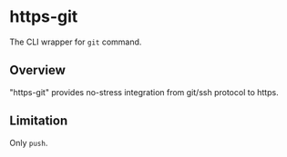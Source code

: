 # https-git

The CLI wrapper for `git` command.

## Overview

"https-git" provides no-stress integration from git/ssh protocol to https.

## Limitation

Only `push`.
